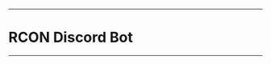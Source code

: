 -----------------------------------------------------
# RCON Discord Bot
-----------------------------------------------------
